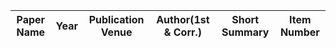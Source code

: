 | Paper Name | Year | Publication Venue | Author(1st & Corr.) | Short Summary | Item Number | 
|------|------|------|------|------|------|


